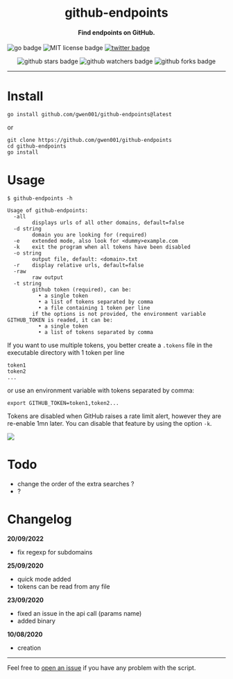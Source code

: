 <h1 align="center">github-endpoints</h1>

<h4 align="center">Find endpoints on GitHub.</h4>

<p align="left">
    <img src="https://img.shields.io/badge/go-v1.13-blue" alt="go badge">
    <img src="https://img.shields.io/badge/license-MIT-green" alt="MIT license badge">
    <a href="https://twitter.com/intent/tweet?text=https%3a%2f%2fgithub.com%2fgwen001%2fgithub-endpoints%2f" target="_blank"><img src="https://img.shields.io/twitter/url?style=social&url=https%3A%2F%2Fgithub.com%2Fgwen001%2Fgithub-endpoints" alt="twitter badge"></a>
</p>

<p align="center">
    <img src="https://img.shields.io/github/stars/gwen001/github-endpoints?style=social" alt="github stars badge">
    <img src="https://img.shields.io/github/watchers/gwen001/github-endpoints?style=social" alt="github watchers badge">
    <img src="https://img.shields.io/github/forks/gwen001/github-endpoints?style=social" alt="github forks badge">
</p>

---

# Install

```
go install github.com/gwen001/github-endpoints@latest
```

or

```
git clone https://github.com/gwen001/github-endpoints
cd github-endpoints
go install
```

# Usage

```
$ github-endpoints -h

Usage of github-endpoints:
  -all
    	displays urls of all other domains, default=false
  -d string
    	domain you are looking for (required)
  -e	extended mode, also look for <dummy>example.com
  -k	exit the program when all tokens have been disabled
  -o string
    	output file, default: <domain>.txt
  -r	display relative urls, default=false
  -raw
    	raw output
  -t string
    	github token (required), can be:
    	  • a single token
    	  • a list of tokens separated by comma
    	  • a file containing 1 token per line
    	if the options is not provided, the environment variable GITHUB_TOKEN is readed, it can be:
    	  • a single token
    	  • a list of tokens separated by comma
```

If you want to use multiple tokens, you better create a `.tokens` file in the executable directory with 1 token per line  
```
token1
token2
...
```
or use an environment variable with tokens separated by comma:  
```
export GITHUB_TOKEN=token1,token2...
```

Tokens are disabled when GitHub raises a rate limit alert, however they are re-enable 1mn later.
You can disable that feature by using the option `-k`.

<img src="https://github.com/gwen001/github-endpoints/raw/master/preview.png">

# Todo

- change the order of the extra searches ?
- ?

# Changelog

**20/09/2022**
- fix regexp for subdomains

**25/09/2020**
- quick mode added
- tokens can be read from any file

**23/09/2020**
- fixed an issue in the api call (params name)
- added binary

**10/08/2020**
- creation

---

Feel free to [open an issue](/../../issues/) if you have any problem with the script.  

